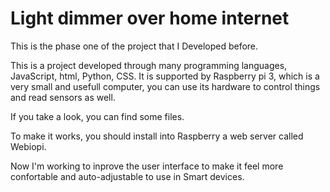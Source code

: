 # Light dimmer over home internet

This is the phase one of the project that I Developed before.

This is a project developed through many programming languages, JavaScript, html, Python, CSS.
It is supported by Raspberry pi 3, which is a very small and usefull computer, you can use its hardware to control things and read sensors as well.

If you take a look, you can find some files.

To make it works, you should install into Raspberry a web server called Webiopi.

Now I'm working to inprove the user interface to make it feel more confortable and auto-adjustable to use in Smart devices.
